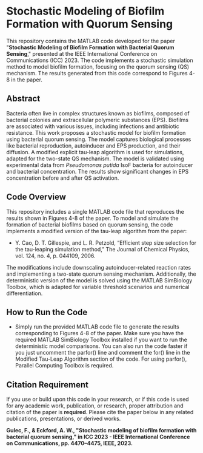 # **Stochastic Modeling of Biofilm Formation with Quorum Sensing**

This repository contains the MATLAB code developed for the paper "**Stochastic Modeling of Biofilm Formation with Bacterial Quorum Sensing**," presented at the IEEE International Conference on Communications (ICC) 2023. The code implements a stochastic simulation method to model biofilm formation, focusing on the quorum sensing (QS) mechanism. The results generated from this code correspond to Figures 4-8 in the paper.

## **Abstract**

Bacteria often live in complex structures known as biofilms, composed of bacterial colonies and extracellular polymeric substances (EPS). Biofilms are associated with various issues, including infections and antibiotic resistance. This work proposes a stochastic model for biofilm formation using bacterial quorum sensing. The model captures biological processes like bacterial reproduction, autoinducer and EPS production, and their diffusion. A modified explicit tau-leap algorithm is used for simulations, adapted for the two-state QS mechanism. The model is validated using experimental data from *Pseudomonas putida* IsoF bacteria for autoinducer and bacterial concentration. The results show significant changes in EPS concentration before and after QS activation.

## **Code Overview**

This repository includes a single MATLAB code file that reproduces the results shown in Figures 4-8 of the paper. To model and simulate the formation of bacterial biofilms based on quorum sensing, the code implements a modified version of the tau-leap algorithm from the paper:

- Y. Cao, D. T. Gillespie, and L. R. Petzold, “Efficient step size selection for the tau-leaping simulation method,” The Journal of Chemical Physics, vol. 124, no. 4, p. 044109, 2006.

The modifications include downscaling autoinducer-related reaction rates and implementing a two-state quorum sensing mechanism. Additionally, the deterministic version of the model is solved using the MATLAB SimBiology Toolbox, which is adapted for variable threshold scenarios and numerical differentiation.

## **How to Run the Code**

- Simply run the provided MATLAB code file to generate the results corresponding to Figures 4-8 of the paper. Make sure you have the required MATLAB SimBiology Toolbox installed if you want to run the deterministic model comparisons. You can also run the code faster if you just uncomment the parfor() line and comment the for() line in the Modified Tau-Leap Algorithm section of the code. For using parfor(), Parallel Computing Toolbox is required.

## **Citation Requirement**

If you use or build upon this code in your research, or if this code is used for any academic work, publication, or research, proper attribution and citation of the paper is **required**. Please cite the paper below in any related publications, presentations, or derived works.

**Gulec, F., & Eckford, A. W., "Stochastic modeling of biofilm formation with bacterial quorum sensing," in ICC 2023 - IEEE International Conference on Communications, pp. 4470–4475, IEEE, 2023.**
